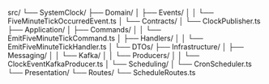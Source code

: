 src/
└── SystemClock/
    ├── Domain/
    │   ├── Events/
    │   │   └── FiveMinuteTickOccurredEvent.ts
    │   └── Contracts/
    │       └── ClockPublisher.ts
    ├── Application/
    │   ├── Commands/
    │   │   └── EmitFiveMinuteTickCommand.ts
    │   ├── Handlers/
    │   │   └── EmitFiveMinuteTickHandler.ts
    │   └── DTOs/
    ├── Infrastructure/
    │   ├── Messaging/
    │   │   └── Kafka/
    │   │       └── Producers/
    │   │           └── ClockEventKafkaProducer.ts
    │   └── Scheduling/
    │       └── CronScheduler.ts
    └── Presentation/
        └── Routes/
            └── ScheduleRoutes.ts
